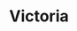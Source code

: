 ---
title: "Victoria"
description: "My name is Victoria! Escort accompaniment is a new, pleasant experience for me. I am a very gentle and sweet girl, but at the same time active and passionate. I have a gorgeous body with outstanding forms, so I can excite a man from the first sight. VIP escort agency can easily organize our meeting. A beautiful gift in the form of care and affection awaits you, which until now you might not have experienced.

I love well-groomed and neat men with whom you can have a cup of coffee for a pleasant conversation, or visit a VIP restaurant. I am educated and speak English. By contacting our manager, you can take advantage of the service girl escort, which will fulfill all your expectations and hopes."
Price: "From 1000$"
height: "175"
weight: "49"
age: "24"
folder: victoria
mainImage: 1.webp
bustSize: "4"
hairColor: "blonde"
visa: "usa"
images:
  - 2.webp
  - 3.webp
---